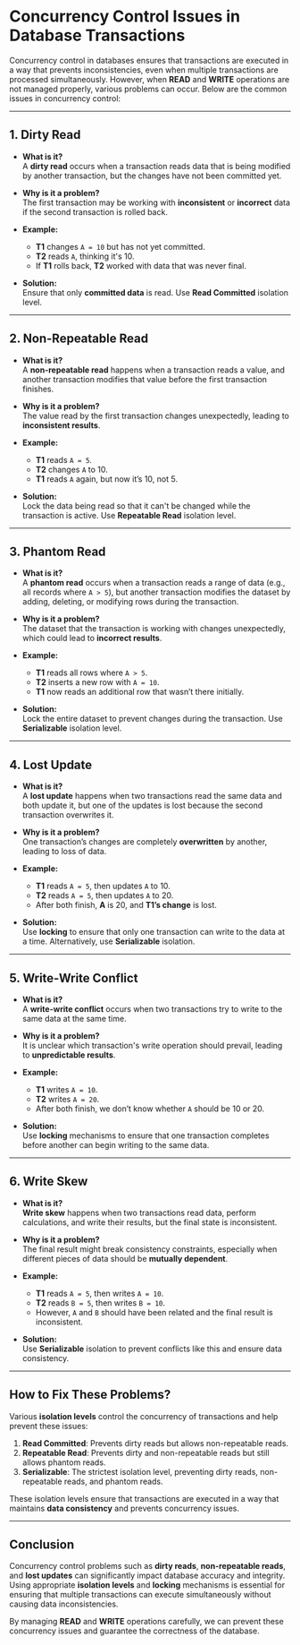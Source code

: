 # Concurrency Control Issues in Database Transactions

Concurrency control in databases ensures that transactions are executed in a way that prevents inconsistencies, even when multiple transactions are processed simultaneously. However, when **READ** and **WRITE** operations are not managed properly, various problems can occur. Below are the common issues in concurrency control:

---

## 1. **Dirty Read**
   - **What is it?**  
     A **dirty read** occurs when a transaction reads data that is being modified by another transaction, but the changes have not been committed yet.
     
   - **Why is it a problem?**  
     The first transaction may be working with **inconsistent** or **incorrect** data if the second transaction is rolled back.
   
   - **Example:**  
     - **T1** changes `A = 10` but has not yet committed.
     - **T2** reads `A`, thinking it's 10.
     - If **T1** rolls back, **T2** worked with data that was never final.

   - **Solution:**  
     Ensure that only **committed data** is read. Use **Read Committed** isolation level.

---

## 2. **Non-Repeatable Read**
   - **What is it?**  
     A **non-repeatable read** happens when a transaction reads a value, and another transaction modifies that value before the first transaction finishes.
     
   - **Why is it a problem?**  
     The value read by the first transaction changes unexpectedly, leading to **inconsistent results**.
   
   - **Example:**  
     - **T1** reads `A = 5`.
     - **T2** changes `A` to 10.
     - **T1** reads `A` again, but now it’s 10, not 5.
   
   - **Solution:**  
     Lock the data being read so that it can't be changed while the transaction is active. Use **Repeatable Read** isolation level.

---

## 3. **Phantom Read**
   - **What is it?**  
     A **phantom read** occurs when a transaction reads a range of data (e.g., all records where `A > 5`), but another transaction modifies the dataset by adding, deleting, or modifying rows during the transaction.
     
   - **Why is it a problem?**  
     The dataset that the transaction is working with changes unexpectedly, which could lead to **incorrect results**.
   
   - **Example:**  
     - **T1** reads all rows where `A > 5`.
     - **T2** inserts a new row with `A = 10`.
     - **T1** now reads an additional row that wasn’t there initially.
   
   - **Solution:**  
     Lock the entire dataset to prevent changes during the transaction. Use **Serializable** isolation level.

---

## 4. **Lost Update**
   - **What is it?**  
     A **lost update** happens when two transactions read the same data and both update it, but one of the updates is lost because the second transaction overwrites it.
     
   - **Why is it a problem?**  
     One transaction’s changes are completely **overwritten** by another, leading to loss of data.
   
   - **Example:**  
     - **T1** reads `A = 5`, then updates `A` to 10.
     - **T2** reads `A = 5`, then updates `A` to 20.
     - After both finish, **A** is 20, and **T1’s change** is lost.
   
   - **Solution:**  
     Use **locking** to ensure that only one transaction can write to the data at a time. Alternatively, use **Serializable** isolation.

---

## 5. **Write-Write Conflict**
   - **What is it?**  
     A **write-write conflict** occurs when two transactions try to write to the same data at the same time.
     
   - **Why is it a problem?**  
     It is unclear which transaction's write operation should prevail, leading to **unpredictable results**.
   
   - **Example:**  
     - **T1** writes `A = 10`.
     - **T2** writes `A = 20`.
     - After both finish, we don’t know whether `A` should be 10 or 20.
   
   - **Solution:**  
     Use **locking** mechanisms to ensure that one transaction completes before another can begin writing to the same data.

---

## 6. **Write Skew**
   - **What is it?**  
     **Write skew** happens when two transactions read data, perform calculations, and write their results, but the final state is inconsistent.
     
   - **Why is it a problem?**  
     The final result might break consistency constraints, especially when different pieces of data should be **mutually dependent**.
   
   - **Example:**  
     - **T1** reads `A = 5`, then writes `A = 10`.
     - **T2** reads `B = 5`, then writes `B = 10`.
     - However, `A` and `B` should have been related and the final result is inconsistent.
   
   - **Solution:**  
     Use **Serializable** isolation to prevent conflicts like this and ensure data consistency.

---

## **How to Fix These Problems?**

Various **isolation levels** control the concurrency of transactions and help prevent these issues:

1. **Read Committed**: Prevents dirty reads but allows non-repeatable reads.
2. **Repeatable Read**: Prevents dirty and non-repeatable reads but still allows phantom reads.
3. **Serializable**: The strictest isolation level, preventing dirty reads, non-repeatable reads, and phantom reads.

These isolation levels ensure that transactions are executed in a way that maintains **data consistency** and prevents concurrency issues.

---

## **Conclusion**

Concurrency control problems such as **dirty reads**, **non-repeatable reads**, and **lost updates** can significantly impact database accuracy and integrity. Using appropriate **isolation levels** and **locking** mechanisms is essential for ensuring that multiple transactions can execute simultaneously without causing data inconsistencies.

By managing **READ** and **WRITE** operations carefully, we can prevent these concurrency issues and guarantee the correctness of the database.
